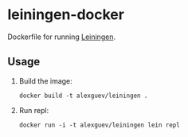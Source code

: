 # leiningen-docker

Dockerfile for running [Leiningen](https://github.com/technomancy/leiningen).

## Usage

1. Build the image:

    `docker build -t alexguev/leiningen .`

2. Run repl:

    `docker run -i -t alexguev/leiningen lein repl`
